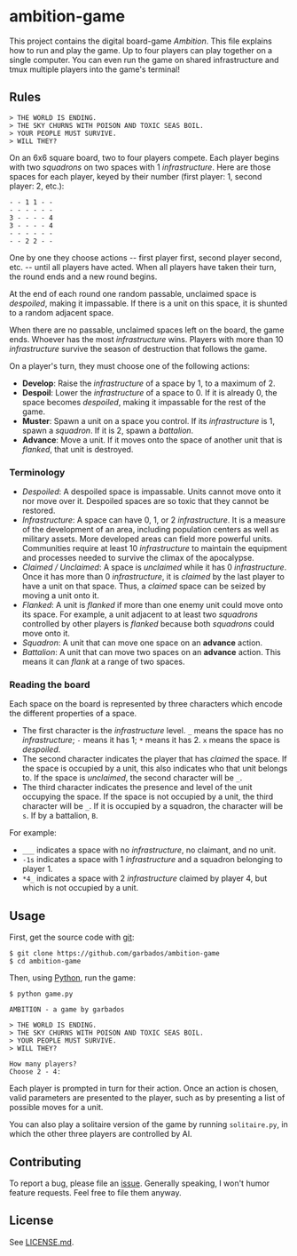 # ambition-game

This project contains the digital board-game *Ambition*. This file explains how
to run and play the game. Up to four players can play together on a single
computer. You can even run the game on shared infrastructure and tmux multiple
players into the game's terminal!

## Rules

```
> THE WORLD IS ENDING.
> THE SKY CHURNS WITH POISON AND TOXIC SEAS BOIL.
> YOUR PEOPLE MUST SURVIVE.
> WILL THEY?
```

On an 6x6 square board, two to four players compete. Each player begins with two
*squadrons* on two spaces with 1 *infrastructure*. Here are those spaces for
each player, keyed by their number (first player: 1, second player: 2, etc.):

```
- - 1 1 - -
- - - - - -
3 - - - - 4
3 - - - - 4
- - - - - -
- - 2 2 - -
```

One by one they choose actions -- first player first, second player second, etc.
-- until all players have acted. When all players have taken their turn, the
round ends and a new round begins.

At the end of each round one random passable, unclaimed space is *despoiled*,
making it impassable. If there is a unit on this space, it is shunted to a
random adjacent space.

When there are no passable, unclaimed spaces left on the board, the game ends.
Whoever has the most *infrastructure* wins. Players with more than 10
*infrastructure* survive the season of destruction that follows the game.

On a player's turn, they must choose one of the following actions:

- **Develop**: Raise the *infrastructure* of a space by 1, to a maximum of 2.
- **Despoil**: Lower the *infrastructure* of a space to 0. If it is already 0,
the space becomes *despoiled*, making it impassable for the rest of the game.
- **Muster**: Spawn a unit on a space you control. If its *infrastructure* is 1,
spawn a *squadron*. If it is 2, spawn a *battalion*.
- **Advance**: Move a unit. If it moves onto the space of another unit that is
*flanked*, that unit is destroyed.

### Terminology

- *Despoiled*: A despoiled space is impassable. Units cannot move onto it nor
move over it. Despoiled spaces are so toxic that they cannot be restored.
- *Infrastructure*: A space can have 0, 1, or 2 *infrastructure*. It is a
measure of the development of an area, including population centers as well as
military assets. More developed areas can field more powerful units. Communities
require at least 10 *infrastructure* to maintain the equipment and processes
needed to survive the climax of the apocalypse.
- *Claimed / Unclaimed*: A space is *unclaimed* while it has 0 *infrastructure*.
Once it has more than 0 *infrastructure*, it is *claimed* by the last player to
have a unit on that space. Thus, a *claimed* space can be seized by moving a
unit onto it.
- *Flanked*: A unit is *flanked* if more than one enemy unit could move onto its
space. For example, a unit adjacent to at least two *squadrons* controlled by
other players is *flanked* because both *squadrons* could move onto it.
- *Squadron*: A unit that can move one space on an **advance** action.
- *Battalion*: A unit that can move two spaces on an **advance** action. This
means it can *flank* at a range of two spaces.

### Reading the board

Each space on the board is represented by three characters which encode the
different properties of a space.

- The first character is the *infrastructure* level. `_` means the space has no
*infrastructure*; `-` means it has 1; `*` means it has 2. `x` means the space is
*despoiled*.
- The second character indicates the player that has *claimed* the space. If the
space is occupied by a unit, this also indicates who that unit belongs to. If
the space is *unclaimed*, the second character will be `_`.
- The third character indicates the presence and level of the unit occupying the
space. If the space is not occupied by a unit, the third character will be `_`.
If it is occupied by a squadron, the character will be `s`. If by a battalion,
`B`.

For example:

- `___` indicates a space with no *infrastructure*, no claimant, and no unit.
- `-1s` indicates a space with 1 *infrastructure* and a squadron belonging to
player 1.
- `*4_` indicates a space with 2 *infrastructure* claimed by player 4, but which
is not occupied by a unit.

## Usage

First, get the source code with [git](https://git-scm.com/):

```
$ git clone https://github.com/garbados/ambition-game
$ cd ambition-game
```

Then, using [Python](https://www.python.org/), run the game:

```
$ python game.py

AMBITION - a game by garbados

> THE WORLD IS ENDING.
> THE SKY CHURNS WITH POISON AND TOXIC SEAS BOIL.
> YOUR PEOPLE MUST SURVIVE.
> WILL THEY?

How many players?
Choose 2 - 4:
```

Each player is prompted in turn for their action. Once an action is chosen,
valid parameters are presented to the player, such as by presenting a list of
possible moves for a unit.

You can also play a solitaire version of the game by running `solitaire.py`,
in which the other three players are controlled by AI.

## Contributing

To report a bug, please file an [issue](https://github.com/garbados/ambition-game/issues).
Generally speaking, I won't humor feature requests. Feel free to file them anyway.

## License

See [LICENSE.md](./LICENSE.md).
